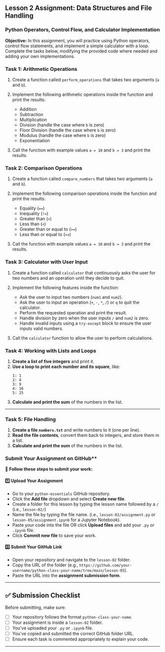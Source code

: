 ## Lesson 2 Assignment: Data Structures and File Handling
### Python Operators, Control Flow, and Calculator Implementation

**Objective:** In this assignment, you will practice using Python operators, control flow statements, and implement a simple calculator with a loop. Complete the tasks below, modifying the provided code where needed and adding your own implementations.

### **Task 1: Arithmetic Operations**
1. Create a function called `perform_operations` that takes two arguments (`a` and `b`).

2. Implement the following arithmetic operations inside the function and print the results:
   - Addition
   - Subtraction
   - Multiplication
   - Division (handle the case where `b` is zero)
   - Floor Division (handle the case where `b` is zero)
   - Modulus (handle the case where `b` is zero)
   - Exponentiation

3. Call the function with example values `a = 10` and `b = 3` and print the results.

### **Task 2: Comparison Operations**
1. Create a function called `compare_numbers` that takes two arguments (`a` and `b`).

2. Implement the following comparison operations inside the function and print the results:
   - Equality (`==`)
   - Inequality (`!=`)
   - Greater than (`>`)
   - Less than (`<`)
   - Greater than or equal to (`>=`)
   - Less than or equal to (`<=`)

3. Call the function with example values `a = 10` and `b = 3` and print the results.

### **Task 3: Calculator with User Input**
1. Create a function called `calculator` that continuously asks the user for two numbers and an operation until they decide to quit.

2. Implement the following features inside the function:
   - Ask the user to input two numbers (`num1` and `num2`).
   - Ask the user to input an operation (`+`, `-`, `*`, `/`) or `q` to quit the calculator.
   - Perform the requested operation and print the result.
   - Handle division by zero when the user inputs `/` and `num2` is zero.
   - Handle invalid inputs using a `try-except` block to ensure the user inputs valid numbers.

3. Call the `calculator` function to allow the user to perform calculations.

### **Task 4: Working with Lists and Loops**  
1. **Create a list of five integers** and print it.  
2. **Use a loop to print each number and its square**, like:  
   ```
   1: 1  
   2: 4  
   3: 9  
   4: 16  
   5: 25  
   ```  
3. **Calculate and print the sum** of the numbers in the list.  

---

### **Task 5: File Handling**  
1. **Create a file `numbers.txt`** and write numbers to it (one per line).  
2. **Read the file contents**, convert them back to integers, and store them in a list.  
3. **Calculate and print the sum** of the numbers in the list.  

### Submit Your Assignment on GitHub**  

📌 **Follow these steps to submit your work:**  

#### **1️⃣ Upload Your Assignment**  
- Go to your `python-essentials` GitHub repository.
- Click the **Add file** dropdown and select **Create new file**.
- Create a folder for this lesson by typing the lesson name followed by a `/` (i.e., `lesson-02/`)
- Name the file by typing the file name. (i.e., `lesson-02/assignment.py` or `lesson-05/assignment.ipynb` for a Jupyter Notebook).  
- Paste your code into the file OR click **Upload files** and add your `.py` or `.ipynb` file.  
- Click **Commit new file** to save your work.  

#### **3️⃣ Submit Your GitHub Link**  
- Open your repository and navigate to the `lesson-02` folder.  
- Copy the URL of the folder (e.g., `https://github.com/your-username/python-class-your-name/tree/main/lesson-05`).  
- Paste the URL into the **assignment submission form**.  

---

## **✅ Submission Checklist**  
Before submitting, make sure:  
- [ ] Your repository follows the format `python-class-your-name`.  
- [ ] Your assignment is inside a `lesson-02` folder.  
- [ ] You've uploaded your `.py` or `.ipynb` file.  
- [ ] You’ve copied and submitted the correct GitHub folder URL.
- [ ] Ensure each task is commented appropriately to explain your code.

---
